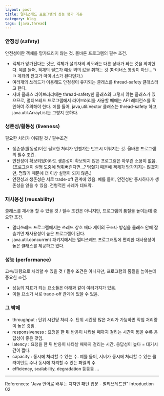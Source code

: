 ```yaml
---
layout: post
title: 멀티쓰레드 프로그램의 성능 평가 기준
category: blog
tags: [java,thread]
---
```

<!-- more -->

### 안정성 (safety)
안전성이란 객체를 망가뜨리지 않는 것. 올바른 프로그램의 필수 조건.

 - 객체가 망가진다는 것은, 객체가 설계자의 의도와는 다른 상태가 되는 것을 의미한다. 예를 들어, 객체의 필드가 예상 외의 값을 취하는 것 (마이너스 통장이 아닌...ㅋㅋ 계좌의 잔고가 마이너스가 된다던가.)
 - 여러개의 쓰레드가 이용해도 안정성이 유지되는 클래스를 thread-safety 클래스라고 한다.
 - 자바 클래스 라이브러리에는 thread-safety한 클래스와 그렇지 않는 클래스가 있으므로, 멀티쓰레드 프로그램에서 라이브러리를 사용할 때에는 API 레퍼런스를 확인하여 주의해야 한다. 예를 들어, java,util.Vector 클래스는 thread-safety 하고, java.util.ArrayList는 그렇지 못하다.

### 생존성/활동성 (liveness)
필요한 처리가 이뤄질 것 / 필수조건

 - 생존성(활동성)이란 필요한 처리가 언젠가는 반드시 이뤄지는 것. 올바른 프로그램의 필수 조건.
 - 안전성이 확보되었더라도 생존성이 확보되지 않은 프로그램은 아무런 소용이 없음. (프로그램이 실행 도중에 멈춰버린다면...? 멈췄기 때문에 객체가 망가지지는 않겠지만, 멈췄기 때문에 더 이상 실행이 되지 않음.)
 - 안전성과 생존성은 서로 trade-off 관계에 있음. 예를 들어, 안전성만 중시하다가 생존성을 잃을 수 있음. 전형적인 사례가 데드락.

### 재사용성 (reusability)
클래스를 재사용 할 수 있을 것 / 필수 조건은 아니지만, 프로그램의 품질을 높이는데 중요한 조건.

 - 멀티쓰레드 프로그램에서는 쓰레드 상호 배타 제어의 구조나 방침을 클래스 안에 잘 숨기면 재사용성이 높은 프로그램이 된다.
 - java.util.concurrent 패키지에서는 멀티쓰레드 프로그래밍에 편리한 재사용성이 높은 클래스를 제공하고 있다.

### 성능 (performance)
고속/대량으로 처리할 수 있을 것 / 필수 조건은 아니지만, 프로그램의 품질을 높이는데 중요한 조건.

 - 성능의 지표가 되는 요소들은 아래과 같이 여러가지가 있음.
 - 이들 요소가 서로 trade-off 관계에 있을 수 있음. 

### 그 밖에
- throughput : 단위 시간당 처리 수. 단위 시간당 많은 처리가 가능하면 작업 처리량이 높은 것임.
- responsiveness : 요청을 한 뒤 반응이 나타날 때까지 걸리는 시간이 짧을 수록 응답성이 좋은 것임.
- latency : 요청을 한 뒤 반응이 나타날 때까지 걸리는 시간. 응답성이 높다 = 대기시간이 짧다.
- capacity : 동시에 처리할 수 있는 수. 예를 들어, 서버가 동시에 처리할 수 있는 클라이언트 수나 동시에 처리할 수 있는 파일의 수
- efficiency, scalability, degradation 등등등 ...

---

References: "Java 언어로 배우는 디자인 패턴 입문 - 멀티쓰레드편" Introduction 02